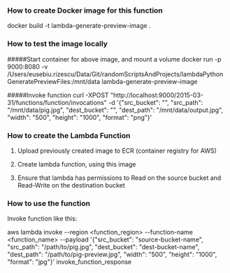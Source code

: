 ### How to create Docker image for this function
docker build -t lambda-generate-preview-image .

### How to test the image locally
#####Start container for above image, and mount a volume
docker run -p 9000:8080 -v /Users/eusebiu.rizescu/Data/Git/randomScriptsAndProjects/lambdaPythonGeneratePreviewFiles:/mnt/data lambda-generate-preview-image

#####Invoke function
curl -XPOST "http://localhost:9000/2015-03-31/functions/function/invocations" -d '{"src_bucket": "", "src_path": "/mnt/data/pig.jpg", "dest_bucket": "", "dest_path": "/mnt/data/output.jpg", "width": "500", "height": "1000", "format": "png"}'

### How to create the Lambda Function
1) Upload previously created image to ECR (container registry for AWS)

2) Create lambda function, using this image

3) Ensure that lambda has permissions to Read on the source bucket and Read-Write on the destination bucket

### How to use the function

Invoke function like this:

aws lambda invoke --region <function_region> --function-name <function_name> --payload '{"src_bucket": "source-bucket-name", "src_path": "/path/to/pig.jpg", "dest_bucket": "dest-bucket-name", "dest_path": "/path/to/pig-preview.jpg", "width": "500", "height": "1000", "format": "jpg"}' invoke_function_response